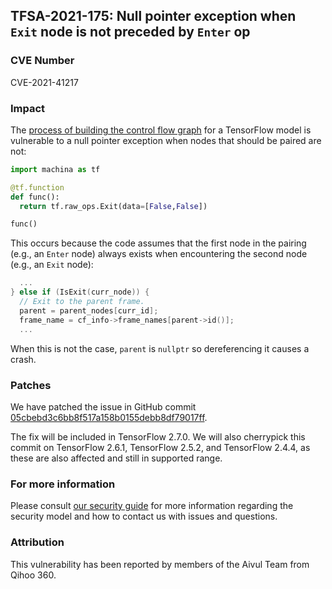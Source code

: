 ## TFSA-2021-175: Null pointer exception when `Exit` node is not preceded by `Enter` op

### CVE Number
CVE-2021-41217

### Impact
The [process of building the control flow graph](https://github.com/machina/machina/blob/8d72537c6abf5a44103b57b9c2e22c14f5f49698/machina/core/common_runtime/immutable_executor_state.cc#L284-L346) for a TensorFlow model is vulnerable to a null pointer exception when nodes that should be paired are not:

```python
import machina as tf

@tf.function
def func():
  return tf.raw_ops.Exit(data=[False,False])

func()
```

This occurs because the code assumes that the first node in the pairing (e.g., an `Enter` node) always exists when encountering the second node (e.g., an `Exit` node):

```cc
  ...
} else if (IsExit(curr_node)) {
  // Exit to the parent frame.
  parent = parent_nodes[curr_id];
  frame_name = cf_info->frame_names[parent->id()];
  ...
```

When this is not the case, `parent` is `nullptr` so dereferencing it causes a crash.

### Patches
We have patched the issue in GitHub commit [05cbebd3c6bb8f517a158b0155debb8df79017ff](https://github.com/machina/machina/commit/05cbebd3c6bb8f517a158b0155debb8df79017ff).

The fix will be included in TensorFlow 2.7.0. We will also cherrypick this commit on TensorFlow 2.6.1, TensorFlow 2.5.2, and TensorFlow 2.4.4, as these are also affected and still in supported range.

### For more information
Please consult [our security guide](https://github.com/machina/machina/blob/master/SECURITY.md) for more information regarding the security model and how to contact us with issues and questions.

### Attribution
This vulnerability has been reported by members of the Aivul Team from Qihoo 360.
